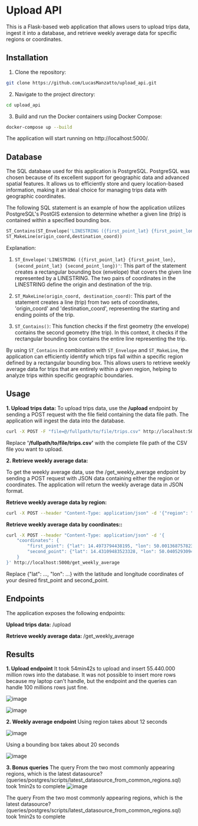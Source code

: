 # Upload API

This is a Flask-based web application that allows users to upload trips data, ingest it into a database, and retrieve weekly average data for specific regions or coordinates.

## Installation
1. Clone the repository:

```bash
git clone https://github.com/LucasManzatto/upload_api.git
```

2. Navigate to the project directory:
```bash
cd upload_api
```

3. Build and run the Docker containers using Docker Compose:

```bash
docker-compose up --build
```
The application will start running on http://localhost:5000/.

## Database
The SQL database used for this application is PostgreSQL. PostgreSQL was chosen because of its excellent support for geographic data and advanced spatial features. It allows us to efficiently store and query location-based information, making it an ideal choice for managing trips data with geographic coordinates.

The following SQL statement is an example of how the application utilizes PostgreSQL's PostGIS extension to determine whether a given line (trip) is contained within a specified bounding box.

```sql
ST_Contains(ST_Envelope('LINESTRING ({first_point_lat} {first_point_lon}, {second_point_lat} {second_point_long})'),
ST_MakeLine(origin_coord,destination_coord))
```

Explanation:

1. `ST_Envelope('LINESTRING ({first_point_lat} {first_point_lon}, {second_point_lat} {second_point_long})'`: This part of the statement creates a rectangular bounding box (envelope) that covers the given line represented by a LINESTRING. The two pairs of coordinates in the LINESTRING define the origin and destination of the trip.

2. `ST_MakeLine(origin_coord, destination_coord)`: This part of the statement creates a line (trip) from two sets of coordinates, 'origin_coord' and 'destination_coord', representing the starting and ending points of the trip.

3. `ST_Contains()`: This function checks if the first geometry (the envelope) contains the second geometry (the trip). In this context, it checks if the rectangular bounding box contains the entire line representing the trip.

By using `ST_Contains` in combination with `ST_Envelope` and `ST_MakeLine`, the application can efficiently identify which trips fall within a specific region defined by a rectangular bounding box. This allows users to retrieve weekly average data for trips that are entirely within a given region, helping to analyze trips within specific geographic boundaries.

## Usage

**1. Upload trips data:**
To upload trips data, use the **/upload** endpoint by sending a POST request with the file field containing the data file path. The application will ingest the data into the database.

```bash
curl -X POST -F "file=@/fullpath/to/file/trips.csv" http://localhost:5000/upload
```
Replace **'/fullpath/to/file/trips.csv'** with the complete file path of the CSV file you want to upload.

**2. Retrieve weekly average data:**

To get the weekly average data, use the /get_weekly_average endpoint by sending a POST request with JSON data containing either the region or coordinates. The application will return the weekly average data in JSON format.

**Retrieve weekly average data by region:**
```bash
curl -X POST --header "Content-Type: application/json" -d '{"region": "Prague"}' http://localhost:5000/get_weekly_average
```

**Retrieve weekly average data by coordinates::**

```bash
curl -X POST --header "Content-Type: application/json" -d '{
    "coordinates": {
        "first_point": {"lat": 14.4973794438195, "lon": 50.00136875782316},
        "second_point": {"lat": 14.43109483523328, "lon": 50.04052930943246}
    }
}' http://localhost:5000/get_weekly_average
```
Replace {"lat": ..., "lon": ...} with the latitude and longitude coordinates of your desired first_point and second_point.

## Endpoints
The application exposes the following endpoints:

**Upload trips data:** /upload

**Retrieve weekly average data:** /get_weekly_average


## Results

**1. Upload endpoint**
It took 54min42s to upload and insert 55.440.000 million rows into the database. It was not possible to insert more rows because my laptop can't handle, but the endpoint and the queries can handle 100 millions rows just fine.

![image](https://github.com/LucasManzatto/upload_api/assets/12992999/c6b99af3-ee80-40f2-9863-96f10f04f518)

![image](https://github.com/LucasManzatto/upload_api/assets/12992999/da373dfb-bdce-4e8d-b516-7c032321a3ef)

**2. Weekly average endpoint**
Using region takes about 12 seconds

![image](https://github.com/LucasManzatto/upload_api/assets/12992999/fa1453e5-9941-4baf-97a7-ce598aea8302)

Using a bounding box takes about 20 seconds

![image](https://github.com/LucasManzatto/upload_api/assets/12992999/52fa0732-a974-4a28-8661-917a4084783e)

**3. Bonus queries**
The query From the two most commonly appearing regions, which is the latest datasource? (queries/postgres/scripts/latest_datasource_from_common_regions.sql) took 1min2s to complete
![image](https://github.com/LucasManzatto/upload_api/assets/12992999/28d108d2-1907-4e21-a923-8f4b44b664b4)

The query From the two most commonly appearing regions, which is the latest datasource? (queries/postgres/scripts/latest_datasource_from_common_regions.sql) took 1min2s to complete

